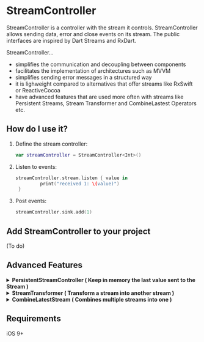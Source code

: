 StreamController
========
StreamController is a controller with the stream it controls. StreamController allows sending data, error and close events on its stream. The public interfaces are inspired by Dart Streams and RxDart.

StreamController...

 * simplifies the communication and decoupling between components
 * facilitates the implementation of architectures such as MVVM
 * simplifies sending error messages in a structured way
 * it is lighweight compared to alternatives that offer streams like RxSwift or ReactiveCocoa
 * have advanced features that are used more often with streams like Persistent Streams, Stream Transformer and CombineLastest Operators  etc.



How do I use it?
-------------------
1. Define the stream controller:

    ```swift  
   var streamController = StreamController<Int>()
    ```

2. Listen to events:

   ```swift  
   streamController.stream.listen { value in
            print("received 1: \(value)")
    }   
    ```

3. Post events:

    ```swift  
    streamController.sink.add(1)
    ```

Add StreamController to your project
----------------------------
(To do)


Advanced Features
----------------------------
<details><summary><strong>PersistentStreamController ( Keep in memory the last value sent to the Stream ) </strong></summary>
<p>
    
1. Declare  PersistentStreamController
```swift
    var persistentStreamController = PersistentStreamController<String>()
```
     
2. Sink values into Stream
```swift
    persistentStreamController.sink.add("PersistentStream first value sent")
    persistentStreamController.sink.add("PersistentStream last value sent. Always stored and waiting to be used")
```
  
 3. Retrieves the last value sent to the stream even if it was sent before being listen
```swift
     persistentStreamController.stream.listen { value in
         print("I am too late for listen values already sent")
     }
        
     if let storedValue = persistentStreamController.value {
        print(storedValue)
     }
```

</details>

<details><summary><strong>StreamTransformer ( Transform a stream into another stream ) </strong></summary>
<p>
    
1. Declare StreamController
```swift
   var streamControllerPassword = StreamController<String>(streamListenType: .multipleListener)
```

2. Define the transformation
```swift
    let streamTransfomer = StreamTransformer<String, Bool>.fromHandlers(
            handlers: { (data: String, sink: EventSink<Bool>) in
                
             if (data.count > 5) {
                sink.add(true)
             } else {
                sink.addError("password too short")
             }  
     })
```

3. Add transform to the Stream using the transform method
```swift
   streamControllerPassword.stream.transform(streamTransformer: streamTransfomer).listen { value in
      print("transform stream: \(value)")
   }.catchError { value in
      print("transform error: \(value)")
  }
        
```
4. Send Events
```swift
    streamControllerPassword.sink.add("d")
    streamControllerPassword.sink.add("valid pasword")
```

 </details>   

<details><summary><strong>CombineLatestStream ( Combines multiple streams into one ) </strong></summary>
<p>


1. Declare StreamControllers that you want to combine
```swift
    var streamControllerNumberOne = StreamController<Int>(streamListenType: .multipleListener)
    var streamControllerNumberTwo = StreamController<Int>(streamListenType: .multipleListener)
```

2. Declare CombineLatestStream
```swift
    let combineLatest = CombineLatestStream<Int>()
```

 3. Combine streams into a new stream and create a new combination with streams
```swift
     combineLatest.combine2(streamA: streamControllerNumberOne.stream, streamB: streamControllerNumberTwo.stream) { (valueA, valueB) -> Int in
         return valueA + valueB
      }.listen(received: { result in
         print("combineLatest stream \(result)")
      })
```

4 Send events to StreamControllers as you normally would
```swift
    let combineLatest = CombineLatestStream<Int>()
```

</p>
</details>

Requirements
------------
iOS 9+
